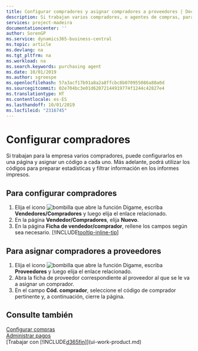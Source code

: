 ```yaml
---
title: Configurar compradores y asignar compradores a proveedores | Documentos de Microsoft
description: Si trabajan varios compradores, o agentes de compras, para su empresa, puede organizarlos para análisis estadísticos.
services: project-madeira
documentationcenter: ''
author: SorenGP
ms.service: dynamics365-business-central
ms.topic: article
ms.devlang: na
ms.tgt_pltfrm: na
ms.workload: na
ms.search.keywords: purchasing agent
ms.date: 10/01/2019
ms.author: sgroespe
ms.openlocfilehash: 57a3acf17b91a8a2a8ffcbc8b070955086a80a0d
ms.sourcegitcommit: 02e704bc3e01d62072144919774f1244c42827e4
ms.translationtype: HT
ms.contentlocale: es-ES
ms.lasthandoff: 10/01/2019
ms.locfileid: "2316745"
---
```

# <a name="set-up-purchasers"></a>Configurar compradores
Si trabajan para la empresa varios compradores, puede configurarlos en una página y asignar un código a cada uno. Más adelante, podrá utilizar los códigos para preparar estadísticas y filtrar información en los informes impresos.

## <a name="to-set-up-purchasers"></a>Para configurar compradores
1. Elija el icono ![bombilla que abre la función Dígame](media/ui-search/search_small.png "Dígame que desea hacer"), escriba **Vendedores/Compradores** y luego elija el enlace relacionado.
2. En la página **Vendedor/Compradores**, elija **Nuevo**.
3. En la página **Ficha de vendedor/comprador**, rellene los campos según sea necesario. [!INCLUDE[tooltip-inline-tip](includes/tooltip-inline-tip_md.md)]

## <a name="to-assign-purchasers-to-vendors"></a>Para asignar compradores a proveedores
1. Elija el icono ![bombilla que abre la función Dígame](media/ui-search/search_small.png "Dígame que desea hacer"), escriba **Proveedores** y luego elija el enlace relacionado.
2. Abra la ficha de proveedor correspondiente al proveedor al que se le va a asignar un comprador.
3. En el campo **Cód. comprador**, seleccione el código de comprador pertinente y, a continuación, cierre la página.

## <a name="see-also"></a>Consulte también
[Configurar compras](purchasing-setup-purchasing.md)  
[Administrar pagos](payables-manage-payables.md)  
[Trabajar con [!INCLUDE[d365fin](includes/d365fin_md.md)]](ui-work-product.md)
